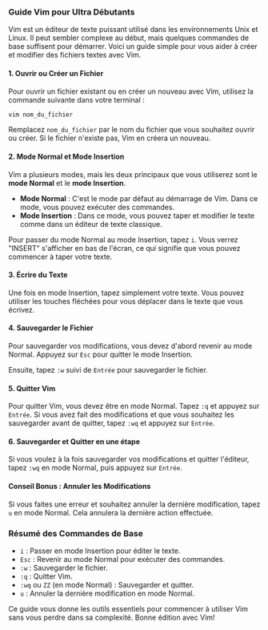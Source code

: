 ### Guide Vim pour Ultra Débutants

Vim est un éditeur de texte puissant utilisé dans les environnements Unix et Linux. Il peut sembler complexe au début, mais quelques commandes de base suffisent pour démarrer. Voici un guide simple pour vous aider à créer et modifier des fichiers textes avec Vim.

#### 1. Ouvrir ou Créer un Fichier

Pour ouvrir un fichier existant ou en créer un nouveau avec Vim, utilisez la commande suivante dans votre terminal :

```bash
vim nom_du_fichier
```

Remplacez `nom_du_fichier` par le nom du fichier que vous souhaitez ouvrir ou créer. Si le fichier n'existe pas, Vim en créera un nouveau.

#### 2. Mode Normal et Mode Insertion

Vim a plusieurs modes, mais les deux principaux que vous utiliserez sont le **mode Normal** et le **mode Insertion**.

- **Mode Normal** : C'est le mode par défaut au démarrage de Vim. Dans ce mode, vous pouvez exécuter des commandes.
- **Mode Insertion** : Dans ce mode, vous pouvez taper et modifier le texte comme dans un éditeur de texte classique.

Pour passer du mode Normal au mode Insertion, tapez `i`. Vous verrez "INSERT" s'afficher en bas de l'écran, ce qui signifie que vous pouvez commencer à taper votre texte.

#### 3. Écrire du Texte

Une fois en mode Insertion, tapez simplement votre texte. Vous pouvez utiliser les touches fléchées pour vous déplacer dans le texte que vous écrivez.

#### 4. Sauvegarder le Fichier

Pour sauvegarder vos modifications, vous devez d'abord revenir au mode Normal. Appuyez sur `Esc` pour quitter le mode Insertion.

Ensuite, tapez `:w` suivi de `Entrée` pour sauvegarder le fichier.

#### 5. Quitter Vim

Pour quitter Vim, vous devez être en mode Normal. Tapez `:q` et appuyez sur `Entrée`. Si vous avez fait des modifications et que vous souhaitez les sauvegarder avant de quitter, tapez `:wq` et appuyez sur `Entrée`.

#### 6. Sauvegarder et Quitter en une étape

Si vous voulez à la fois sauvegarder vos modifications et quitter l'éditeur, tapez `:wq` en mode Normal, puis appuyez sur `Entrée`.

#### Conseil Bonus : Annuler les Modifications

Si vous faites une erreur et souhaitez annuler la dernière modification, tapez `u` en mode Normal. Cela annulera la dernière action effectuée.

### Résumé des Commandes de Base

- `i` : Passer en mode Insertion pour éditer le texte.
- `Esc` : Revenir au mode Normal pour exécuter des commandes.
- `:w` : Sauvegarder le fichier.
- `:q` : Quitter Vim.
- `:wq` ou `ZZ` (en mode Normal) : Sauvegarder et quitter.
- `u` : Annuler la dernière modification en mode Normal.

Ce guide vous donne les outils essentiels pour commencer à utiliser Vim sans vous perdre dans sa complexité. Bonne édition avec Vim!
